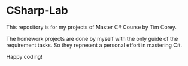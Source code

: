 # CSharp-Lab

This repository is for my projects of Master C# Course by Tim Corey. 

The homework projects are done by myself with the only guide of the requirement tasks. So they represent a personal effort in mastering C#.  

Happy coding!
